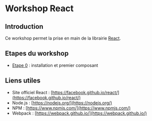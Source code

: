 # Workshop React

## Introduction

Ce workshop permet la prise en main de la librairie [React](https://facebook.github.io/react/).

## Etapes du workshop

* [Etape 0](./step-00) : installation et premier composant

## Liens utiles

* Site officiel React : [https://facebook.github.io/react/](https://facebook.github.io/react/)
* Node.js : [https://nodejs.org/](https://nodejs.org/)
* NPM : [https://www.npmjs.com/](https://www.npmjs.com/)
* Webpack : [https://webpack.github.io/](https://webpack.github.io/)
